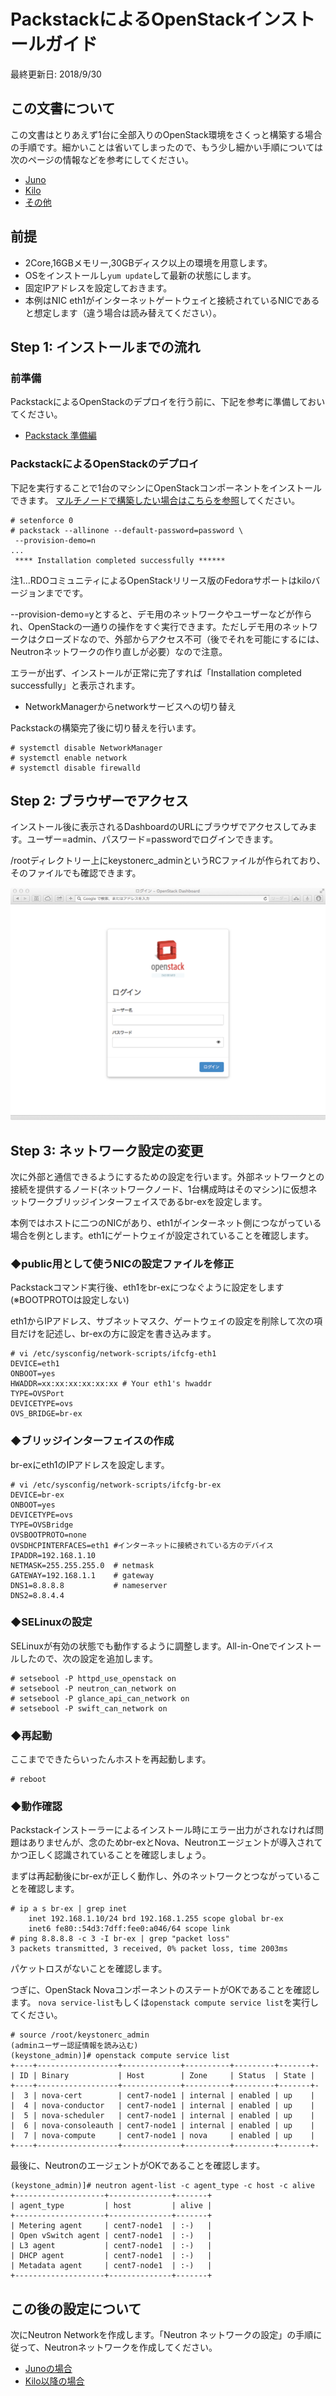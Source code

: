 # PackstackによるOpenStackインストールガイド

最終更新日: 2018/9/30


## この文書について

この文書はとりあえず1台に全部入りのOpenStack環境をさくっと構築する場合の手順です。細かいことは省いてしまったので、もう少し細かい手順については次のページの情報などを参考にしてください。

- [Juno](https://github.com/ytooyama/rdo-juno)
- [Kilo](https://github.com/ytooyama/rdo-kilo)
- [その他](https://github.com/ytooyama?tab=repositories)


## 前提

- 2Core,16GBメモリー,30GBディスク以上の環境を用意します。
- OSをインストールし`yum update`して最新の状態にします。
- 固定IPアドレスを設定しておきます。
- 本例はNIC eth1がインターネットゲートウェイと接続されているNICであると想定します（違う場合は読み替えてください）。

## Step 1: インストールまでの流れ

### 前準備

PackstackによるOpenStackのデプロイを行う前に、下記を参考に準備しておいてください。

- [Packstack 準備編](Packstack1-QuickStart-arrangements.md)


### PackstackによるOpenStackのデプロイ

下記を実行することで1台のマシンにOpenStackコンポーネントをインストールできます。
[マルチノードで構築したい場合はこちらを参照](Packstack3-QuickStart-installations-multi.md)してください。

````
# setenforce 0
# packstack --allinone --default-password=password \
 --provision-demo=n
...
 **** Installation completed successfully ******
````

注1...RDOコミュニティによるOpenStackリリース版のFedoraサポートはkiloバージョンまでです。

--provision-demo=yとすると、デモ用のネットワークやユーザーなどが作られ、OpenStackの一通りの操作をすぐ実行できます。ただしデモ用のネットワークはクローズドなので、外部からアクセス不可（後でそれを可能にするには、Neutronネットワークの作り直しが必要）なので注意。

エラーが出ず、インストールが正常に完了すれば「Installation completed successfully」と表示されます。

- NetworkManagerからnetworkサービスへの切り替え

Packstackの構築完了後に切り替えを行います。

```` 
# systemctl disable NetworkManager
# systemctl enable network
# systemctl disable firewalld
````


## Step 2: ブラウザーでアクセス

インストール後に表示されるDashboardのURLにブラウザでアクセスしてみます。ユーザー=admin、パスワード=passwordでログインできます。

/rootディレクトリー上にkeystonerc_adminというRCファイルが作られており、そのファイルでも確認できます。

![Dashboard Login](./images/login.png)


## Step 3: ネットワーク設定の変更

次に外部と通信できるようにするための設定を行います。外部ネットワークとの接続を提供するノード(ネットワークノード、1台構成時はそのマシン)に仮想ネットワークブリッジインターフェイスであるbr-exを設定します。

本例ではホストに二つのNICがあり、eth1がインターネット側につながっている場合を例とします。eth1にゲートウェイが設定されていることを確認します。

### ◆public用として使うNICの設定ファイルを修正

Packstackコマンド実行後、eth1をbr-exにつなぐように設定をします(※BOOTPROTOは設定しない)

eth1からIPアドレス、サブネットマスク、ゲートウェイの設定を削除して次の項目だけを記述し、br-exの方に設定を書き込みます｡

````
# vi /etc/sysconfig/network-scripts/ifcfg-eth1
DEVICE=eth1
ONBOOT=yes
HWADDR=xx:xx:xx:xx:xx:xx # Your eth1's hwaddr
TYPE=OVSPort
DEVICETYPE=ovs
OVS_BRIDGE=br-ex
````

### ◆ブリッジインターフェイスの作成

br-exにeth1のIPアドレスを設定します。

````
# vi /etc/sysconfig/network-scripts/ifcfg-br-ex
DEVICE=br-ex
ONBOOT=yes
DEVICETYPE=ovs
TYPE=OVSBridge
OVSBOOTPROTO=none
OVSDHCPINTERFACES=eth1 #インターネットに接続されている方のデバイス
IPADDR=192.168.1.10
NETMASK=255.255.255.0  # netmask
GATEWAY=192.168.1.1    # gateway
DNS1=8.8.8.8           # nameserver
DNS2=8.8.4.4
````

### ◆SELinuxの設定

SELinuxが有効の状態でも動作するように調整します。All-in-Oneでインストールしたので、次の設定を追加します。

````
# setsebool -P httpd_use_openstack on
# setsebool -P neutron_can_network on
# setsebool -P glance_api_can_network on
# setsebool -P swift_can_network on
````

### ◆再起動

ここまでできたらいったんホストを再起動します。

````
# reboot
````

### ◆動作確認

Packstackインストーラーによるインストール時にエラー出力がされなければ問題はありませんが、念のためbr-exとNova、Neutronエージェントが導入されてかつ正しく認識されていることを確認しましょう。

まずは再起動後にbr-exが正しく動作し、外のネットワークとつながっていることを確認します。

````
# ip a s br-ex | grep inet
    inet 192.168.1.10/24 brd 192.168.1.255 scope global br-ex
    inet6 fe80::54d3:7dff:fee0:a046/64 scope link
# ping 8.8.8.8 -c 3 -I br-ex | grep "packet loss"
3 packets transmitted, 3 received, 0% packet loss, time 2003ms
````

パケットロスがないことを確認します。

つぎに、OpenStack NovaコンポーネントのステートがOKであることを確認します。
`nova service-list`もしくは`openstack compute service list`を実行してください。

````
# source /root/keystonerc_admin
(adminユーザー認証情報を読み込む)
(keystone_admin)]# openstack compute service list
+----+------------------+-------------+----------+---------+-------+-
| ID | Binary           | Host        | Zone     | Status  | State | 
+----+------------------+-------------+----------+---------+-------+-
|  3 | nova-cert        | cent7-node1 | internal | enabled | up    |
|  4 | nova-conductor   | cent7-node1 | internal | enabled | up    |
|  5 | nova-scheduler   | cent7-node1 | internal | enabled | up    |
|  6 | nova-consoleauth | cent7-node1 | internal | enabled | up    |
|  7 | nova-compute     | cent7-node1 | nova     | enabled | up    |
+----+------------------+-------------+----------+---------+-------+-
````

最後に、NeutronのエージェントがOKであることを確認します。

````
(keystone_admin)]# neutron agent-list -c agent_type -c host -c alive
+--------------------+--------------+-------+
| agent_type         | host         | alive |
+--------------------+--------------+-------+
| Metering agent     | cent7-node1  | :-)   |
| Open vSwitch agent | cent7-node1  | :-)   |
| L3 agent           | cent7-node1  | :-)   |
| DHCP agent         | cent7-node1  | :-)   |
| Metadata agent     | cent7-node1  | :-)   |
+--------------------+--------------+-------+
````


## この後の設定について

次にNeutron Networkを作成します。「Neutron ネットワークの設定」の手順に従って、Neutronネットワークを作成してください。

- [Junoの場合](https://github.com/ytooyama/rdo-icehouse/blob/master/2-RDO-QuickStart-Networking.md)
- [Kilo以降の場合](https://github.com/ytooyama/rdo-kilo/blob/master/2-RDO-QuickStart-Networking.md)
